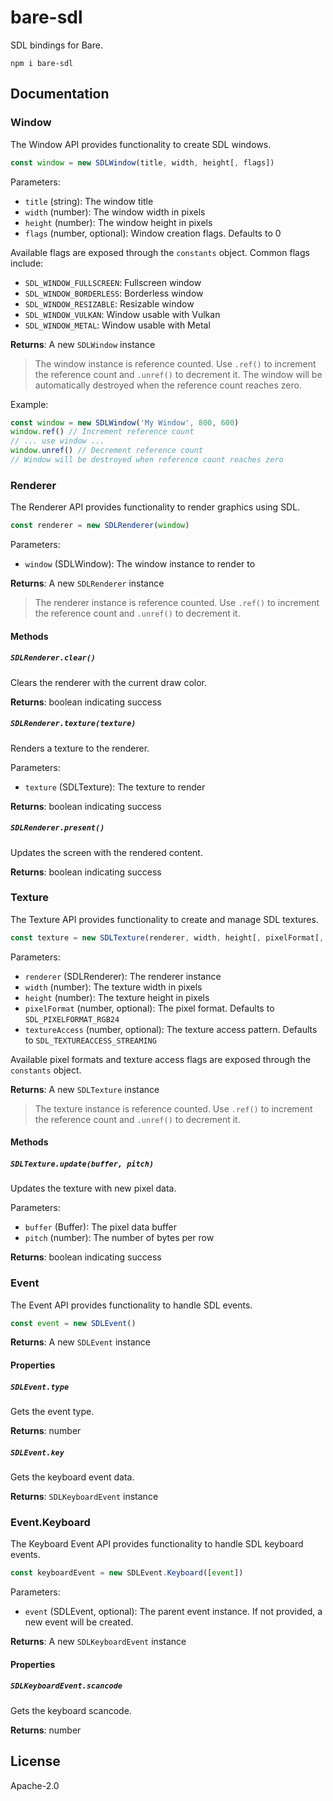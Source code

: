 # bare-sdl

SDL bindings for Bare.

```
npm i bare-sdl
```

## Documentation

### Window

The Window API provides functionality to create SDL windows.

```javascript
const window = new SDLWindow(title, width, height[, flags])
```

Parameters:

- `title` (string): The window title
- `width` (number): The window width in pixels
- `height` (number): The window height in pixels
- `flags` (number, optional): Window creation flags. Defaults to 0

Available flags are exposed through the `constants` object. Common flags include:

- `SDL_WINDOW_FULLSCREEN`: Fullscreen window
- `SDL_WINDOW_BORDERLESS`: Borderless window
- `SDL_WINDOW_RESIZABLE`: Resizable window
- `SDL_WINDOW_VULKAN`: Window usable with Vulkan
- `SDL_WINDOW_METAL`: Window usable with Metal

**Returns**: A new `SDLWindow` instance

> The window instance is reference counted. Use `.ref()` to increment the reference count and `.unref()` to decrement it. The window will be automatically destroyed when the reference count reaches zero.

Example:

```javascript
const window = new SDLWindow('My Window', 800, 600)
window.ref() // Increment reference count
// ... use window ...
window.unref() // Decrement reference count
// Window will be destroyed when reference count reaches zero
```

### Renderer

The Renderer API provides functionality to render graphics using SDL.

```javascript
const renderer = new SDLRenderer(window)
```

Parameters:

- `window` (SDLWindow): The window instance to render to

**Returns**: A new `SDLRenderer` instance

> The renderer instance is reference counted. Use `.ref()` to increment the reference count and `.unref()` to decrement it.

#### Methods

##### `SDLRenderer.clear()`

Clears the renderer with the current draw color.

**Returns**: boolean indicating success

##### `SDLRenderer.texture(texture)`

Renders a texture to the renderer.

Parameters:

- `texture` (SDLTexture): The texture to render

**Returns**: boolean indicating success

##### `SDLRenderer.present()`

Updates the screen with the rendered content.

**Returns**: boolean indicating success

### Texture

The Texture API provides functionality to create and manage SDL textures.

```javascript
const texture = new SDLTexture(renderer, width, height[, pixelFormat[, textureAccess]])
```

Parameters:

- `renderer` (SDLRenderer): The renderer instance
- `width` (number): The texture width in pixels
- `height` (number): The texture height in pixels
- `pixelFormat` (number, optional): The pixel format. Defaults to `SDL_PIXELFORMAT_RGB24`
- `textureAccess` (number, optional): The texture access pattern. Defaults to `SDL_TEXTUREACCESS_STREAMING`

Available pixel formats and texture access flags are exposed through the `constants` object.

**Returns**: A new `SDLTexture` instance

> The texture instance is reference counted. Use `.ref()` to increment the reference count and `.unref()` to decrement it.

#### Methods

##### `SDLTexture.update(buffer, pitch)`

Updates the texture with new pixel data.

Parameters:

- `buffer` (Buffer): The pixel data buffer
- `pitch` (number): The number of bytes per row

**Returns**: boolean indicating success

### Event

The Event API provides functionality to handle SDL events.

```javascript
const event = new SDLEvent()
```

**Returns**: A new `SDLEvent` instance

#### Properties

##### `SDLEvent.type`

Gets the event type.

**Returns**: number

##### `SDLEvent.key`

Gets the keyboard event data.

**Returns**: `SDLKeyboardEvent` instance

### Event.Keyboard

The Keyboard Event API provides functionality to handle SDL keyboard events.

```javascript
const keyboardEvent = new SDLEvent.Keyboard([event])
```

Parameters:
- `event` (SDLEvent, optional): The parent event instance. If not provided, a new event will be created.

**Returns**: A new `SDLKeyboardEvent` instance

#### Properties

##### `SDLKeyboardEvent.scancode`

Gets the keyboard scancode.

**Returns**: number

## License

Apache-2.0
